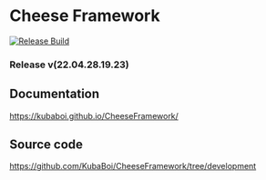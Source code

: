 # Cheese Framework

[![Release Build](https://github.com/KubaBoi/CheeseFramework/actions/workflows/realeaseDate.yml/badge.svg?branch=main)](https://github.com/KubaBoi/CheeseFramework/actions/workflows/realeaseDate.yml)

### Release v(22.04.28.19.23)

## Documentation

https://kubaboi.github.io/CheeseFramework/

## Source code

https://github.com/KubaBoi/CheeseFramework/tree/development